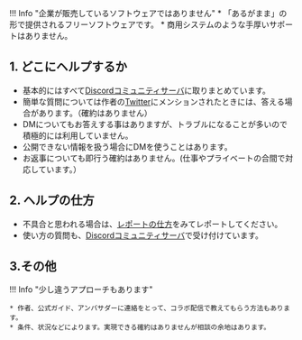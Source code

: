 
!!! Info "企業が販売しているソフトウェアではありません"
    * 「あるがまま」の形で提供されるフリーソフトウェアです。
    * 商用システムのような手厚いサポートはありません。


## 1. どこにヘルプするか

* 基本的にはすべて[Discordコミュニティサーバ](https://discord.gg/h4r5HnR)に取りまとめています。
* 簡単な質問については作者の[Twitter](https://twitter.com/mikasa231)にメンションされたときには、答える場合があります。（確約はありません）
* DMについてもお答えする事はありますが、トラブルになることが多いので積極的には利用していません。
* 公開できない情報を扱う場合にDMを使うことはあります。
* お返事についても即行う確約はありません。(仕事やプライベートの合間で対応しています。）

## 2. ヘルプの仕方
    
* 不具合と思われる場合は、[レポートの仕方](report.md)をみてレポートしてください。
* 使い方の質問も、[Discordコミュニティサーバ](https://discord.gg/h4r5HnR)で受け付けています。

## 3.その他
!!! Info "少し違うアプローチもあります"

    * 作者、公式ガイド、アンバサダーに連絡をとって、コラボ配信で教えてもらう方法もあります。
    * 条件、状況などによります。実現できる確約はありませんが相談の余地はあります。
    